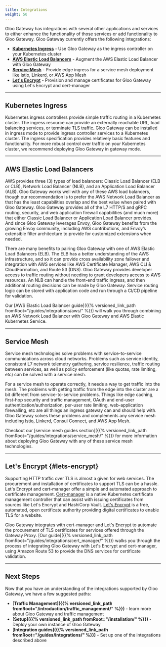 ```yaml
---
title: Integrations
weight: 50
---
```


Gloo Gateway has integrations with several other applications and services to either enhance the functionality of those services or add functionality to Gloo Gateway. Gloo Gateway currently offers the following integrations:

* **[Kubernetes Ingress](#kubernetes-ingress)** - Use Gloo Gateway as the ingress controller on your Kubernetes cluster
* **[AWS Elastic Load Balancers](#aws-elastic-load-balancers)** - Augment the AWS Elastic Load Balancer with Gloo Gateway
* **[Service Mesh](#service-mesh)** - Provide edge ingress for a service mesh deployment like Istio, Linkerd, or AWS App Mesh
* **[Let's Encrypt](#lets-encrypt)** - Provision and manage certificates for Gloo Gateway using Let's Encrypt and cert-manager

---

## Kubernetes Ingress

Kubernetes ingress controllers provide simple traffic routing in a Kubernetes cluster. The ingress resource can provide an externally reachable URL, load balancing services, or terminate TLS traffic. Gloo Gateway can be installed in ingress mode to provide ingress controller services to a Kubernetes cluster. The ingress specification provides relatively basic features and functionality. For more robust control over traffic on your Kubernetes cluster, we recommend deploying Gloo Gateway in gateway mode.

---

## AWS Elastic Load Balancers

AWS provides three (3) types of load balancers: Classic Load Balancer (ELB or CLB), Network Load Balancer (NLB), and an Application Load Balancer (ALB). Gloo Gateway works well with any of these AWS load balancers, though our recommendation is to prefer the AWS Network Load Balancer as that has the least capabilities overlap and the best value when paired with Gloo Gateway. Gloo Gateway provides all of the L7 HTTP/S and gRPC routing, security, and web application firewall capabilities (and much more) that either Classic Load Balancer or Application Load Balancer provides. And since Gloo Gateway leverages Envoy, Gloo Gateway benefits from the growing Envoy community, including AWS contributions, and Envoy’s extensible filter architecture to provide for customized extensions when needed.

There are many benefits to pairing Gloo Gateway with one of AWS Elastic Load Balancers (ELB). The ELB has a better understanding of the AWS infrastructure, and so it can provide cross availability zone failover and integration with AWS services like AWS Certificate Manager, AWS CLI & CloudFormation, and Route 53 (DNS). Gloo Gateway provides developer access to traffic routing without needing to grant developers access to AWS resources. An NLB can handle the front-end traffic ingress, and then additional routing decisions can be made by Gloo Gateway. Service routing logic can be stored with application code and run through a CI/CD pipeline for validation.

Our [AWS Elastic Load Balancer guide]({{% versioned_link_path fromRoot="/guides/integrations/aws/" %}}) will walk you through combining an AWS Network Load Balancer with Gloo Gateway and AWS Elastic Kubernetes Service.

---

## Service Mesh

Service mesh technologies solve problems with service-to-service communications across cloud networks. Problems such as service identity, consistent L7 network telemetry gathering, service resilience, traffic routing between services, as well as policy enforcement (like quotas, rate limiting, etc) can be solved with a service mesh. 

For a service mesh to operate correctly, it needs a way to get traffic into the mesh. The problems with getting traffic from the edge into the cluster are a bit different from service-to-service problems. Things like edge caching, first-hop security and traffic management, OAuth and end-user authentication/authorization, per-user rate limiting, web-application firewalling, etc are all things an ingress gateway can and should help with. Gloo Gateway solves these problems and complements any service mesh including Istio, Linkerd, Consul Connect, and AWS App Mesh.

Checkout our [service mesh guides section]({{% versioned_link_path fromRoot="/guides/integrations/service_mesh/" %}}) for more information about deploying Gloo Gateway with any of these service mesh technologies.

---

## Let's Encrypt {#lets-encrypt}

Supporting HTTP traffic over TLS is almost a given for web services. The procurement and installation of certificates to support TLS can be a hassle. Let's Encrypt and cert-manager offer a simple and automated approach to certificate management. [Cert-manager](https://cert-manager.io/docs/) is a native Kubernetes certificate management controller that can assist with issuing certificates from sources like Let's Encrypt and HashiCorp Vault. [Let's Encrypt](https://letsencrypt.org) is a free, automated, open certificate authority providing digital certificates to enable TLS for a website.

Gloo Gateway integrates with cert-manager and Let's Encrypt to automate the procurement of TLS certificates for services offered through the Gateway Proxy. [Our guide]({{% versioned_link_path fromRoot="/guides/integrations/cert_manager/" %}}) walks you through the process of integrating Gloo Gateway with Let's Encrypt and cert-manager, using Amazon Route 53 to provide the DNS services for certificate validation.

---

## Next Steps

Now that you have an understanding of the integrations supported by Gloo Gateway, we have a few suggested paths:

* **[Traffic Management]({{% versioned_link_path fromRoot="/introduction/traffic_management/" %}})** - learn more about Gloo Gateway and traffic management
* **[Setup]({{% versioned_link_path fromRoot="/installation/" %}})** - Deploy your own instance of Gloo Gateway
* **[Integration guides]({{% versioned_link_path fromRoot="/guides/integrations/" %}})** - Set up one of the integrations described above